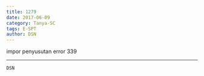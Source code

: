 ```yaml
---
title: 1279
date: 2017-06-09
category: Tanya-SC
tags: E-SPT
author: DSN
---
```


impor penyusutan error 339

---



`DSN`
